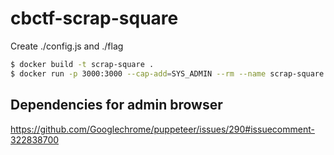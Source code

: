 # cbctf-scrap-square

Create ./config.js and ./flag

```sh
$ docker build -t scrap-square .
$ docker run -p 3000:3000 --cap-add=SYS_ADMIN --rm --name scrap-square scrap-square
```

## Dependencies for admin browser

https://github.com/Googlechrome/puppeteer/issues/290#issuecomment-322838700
